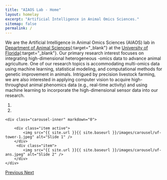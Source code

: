 ```yaml
---
title: "AIAOS Lab - Home"
layout: homelay
excerpt: "Artificial Intelligence in Animal Omics Sciences."
sitemap: false
permalink: /
---
```



We are the Artificial Intelligence in Animal Omics Sciences (AIAOS) lab in [Department of Animal Sciences](https://animal.ifas.ufl.edu/){:target="_blank"} at the [University of Florida](https://www.ufl.edu/){:target="_blank"}. Our primary research interest focuses on integrating high-dimensional heterogeneous -omics data to advance animal agriculture. One of our research topics is accommodating multi-omics data using machine learning, statistical modeling, and computational methods for genetic improvement in animals. Intrigued by precision livestock farming, we are also interested in applying computer vision to acquire high-throughput animal phenomics data (e.g., real-time activity) and using machine learning to incorporate the high-dimensional sensor data into our research. 

<div markdown="0" id="carousel" class="carousel slide" data-ride="carousel" data-interval="8000" data-pause="hover" >
    <!-- Menu -->
    <ol class="carousel-indicators">
        <li data-target="#carousel" data-slide-to="0" class="active"></li>
        <li data-target="#carousel" data-slide-to="1"></li>
        <!-- <li data-target="#carousel" data-slide-to="2"></li> -->
    </ol>
    
    <div class="carousel-inner" markdown="0">

        <div class="item active">
            <img src="{{ site.url }}{{ site.baseurl }}/images/carousel/uf-tower-1.jpeg" alt="Slide 1" />
        </div>
         <div class="item">
            <img src="{{ site.url }}{{ site.baseurl }}/images/carousel/uf-ans.jpeg" alt="Slide 2" />
        </div>
    </div>
    
  <a class="left carousel-control" href="#carousel" role="button" data-slide="prev">
    <span class="glyphicon glyphicon-chevron-left" aria-hidden="true"></span>
    <span class="sr-only">Previous</span>
  </a>
  <a class="right carousel-control" href="#carousel" role="button" data-slide="next">
    <span class="glyphicon glyphicon-chevron-right" aria-hidden="true"></span>
    <span class="sr-only">Next</span>
  </a>
</div>

<!--
We are grateful for funding from the [Institute of Food and Agricultural Sciences (IFAS)](https://ifas.ufl.edu/), [Department of Animal Sciences](https://animal.ifas.ufl.edu/) at the [University of Florida](https://www.ufl.edu/).
-->
<!--
<figure class="fourth">
  
  <img src="{{ site.url }}{{ site.baseurl }}/images/uf-logo/as.png" style="width: 180px">
  <img src="{{ site.url }}{{ site.baseurl }}/images/uf-logo/uf-ifas.png" style="width: 180px">
  <img src="{{ site.url }}{{ site.baseurl }}/images/uf-logo/uf.png" style="width: 210px">
</figure>
-->
